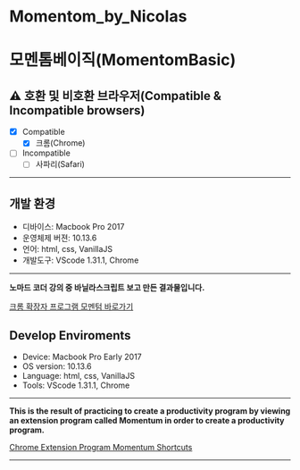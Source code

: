 # Momentom_by_Nicolas

# 모멘톰베이직(MomentomBasic)

## ⚠️ 호환 및 비호환 브라우저(Compatible & Incompatible browsers)
  - [x] Compatible
      - [x] 크롬(Chrome)
  - [ ] Incompatible 
      - [ ] 사파리(Safari)

---

## 개발 환경
- 디바이스: Macbook Pro 2017
- 운영체제 버젼: 10.13.6
- 언어: html, css, VanillaJS
- 개발도구: VScode 1.31.1, Chrome
  
---

**노마드 코더 강의 중 바닐라스크립트 보고 만든 결과물입니다.**

[크롬 확장자 프로그램 모멘텀 바로가기](https://chrome.google.com/webstore/detail/momentum/laookkfknpbbblfpciffpaejjkokdgca)

## Develop Enviroments
- Device: Macbook Pro Early 2017
- OS version: 10.13.6
- Language: html, css, VanillaJS
- Tools: VScode 1.31.1, Chrome

---

**This is the result of practicing to create a productivity program by viewing an extension program called Momentum in order to create a productivity program.**

[Chrome Extension Program Momentum Shortcuts](https://chrome.google.com/webstore/detail/momentum/laookkfknpbbblfpciffpaejjkokdgca)

---


